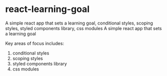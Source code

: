 # react-learning-goal

A simple react app that sets a learning goal, conditional styles, scoping styles, styled components library, css modules
A simple react app that sets a learning goal

Key areas of focus includes:

1. conditional styles
2. scoping styles
3. styled components library
4. css modules
